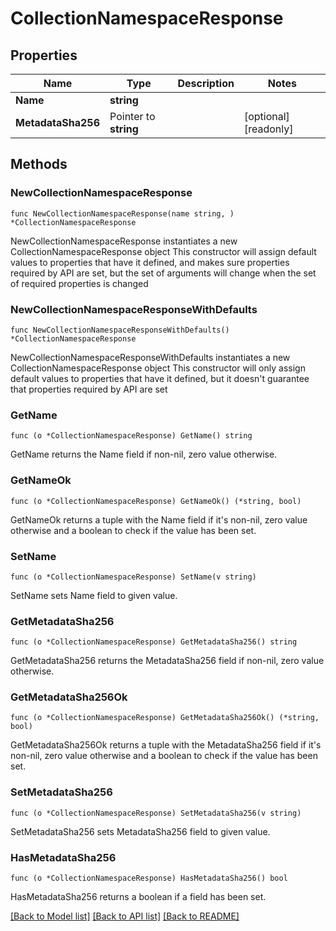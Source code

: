 # CollectionNamespaceResponse

## Properties

Name | Type | Description | Notes
------------ | ------------- | ------------- | -------------
**Name** | **string** |  | 
**MetadataSha256** | Pointer to **string** |  | [optional] [readonly] 

## Methods

### NewCollectionNamespaceResponse

`func NewCollectionNamespaceResponse(name string, ) *CollectionNamespaceResponse`

NewCollectionNamespaceResponse instantiates a new CollectionNamespaceResponse object
This constructor will assign default values to properties that have it defined,
and makes sure properties required by API are set, but the set of arguments
will change when the set of required properties is changed

### NewCollectionNamespaceResponseWithDefaults

`func NewCollectionNamespaceResponseWithDefaults() *CollectionNamespaceResponse`

NewCollectionNamespaceResponseWithDefaults instantiates a new CollectionNamespaceResponse object
This constructor will only assign default values to properties that have it defined,
but it doesn't guarantee that properties required by API are set

### GetName

`func (o *CollectionNamespaceResponse) GetName() string`

GetName returns the Name field if non-nil, zero value otherwise.

### GetNameOk

`func (o *CollectionNamespaceResponse) GetNameOk() (*string, bool)`

GetNameOk returns a tuple with the Name field if it's non-nil, zero value otherwise
and a boolean to check if the value has been set.

### SetName

`func (o *CollectionNamespaceResponse) SetName(v string)`

SetName sets Name field to given value.


### GetMetadataSha256

`func (o *CollectionNamespaceResponse) GetMetadataSha256() string`

GetMetadataSha256 returns the MetadataSha256 field if non-nil, zero value otherwise.

### GetMetadataSha256Ok

`func (o *CollectionNamespaceResponse) GetMetadataSha256Ok() (*string, bool)`

GetMetadataSha256Ok returns a tuple with the MetadataSha256 field if it's non-nil, zero value otherwise
and a boolean to check if the value has been set.

### SetMetadataSha256

`func (o *CollectionNamespaceResponse) SetMetadataSha256(v string)`

SetMetadataSha256 sets MetadataSha256 field to given value.

### HasMetadataSha256

`func (o *CollectionNamespaceResponse) HasMetadataSha256() bool`

HasMetadataSha256 returns a boolean if a field has been set.


[[Back to Model list]](../README.md#documentation-for-models) [[Back to API list]](../README.md#documentation-for-api-endpoints) [[Back to README]](../README.md)


